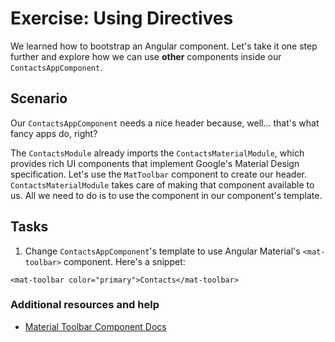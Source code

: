 # Exercise: Using Directives

We learned how to bootstrap an Angular component. Let's take it one step further and explore how we can use **other** components inside our `ContactsAppComponent`.

## Scenario

Our `ContactsAppComponent` needs a nice header because, well... that's what fancy apps do, right?

The `ContactsModule` already imports the `ContactsMaterialModule`, which provides rich UI components that implement Google's Material Design specification.
Let's use the `MatToolbar` component to create our header. `ContactsMaterialModule` takes care of making that component available to us.
All we need to do is to use the component in our component's template.

## Tasks

1. Change `ContactsAppComponent`'s template to use Angular Material's `<mat-toolbar>` component. Here's a snippet:

  ```
  <mat-toolbar color="primary">Contacts</mat-toolbar>
  ```

### Additional resources and help

- [Material Toolbar Component Docs](https://material.angular.io/components/toolbar/overview)
